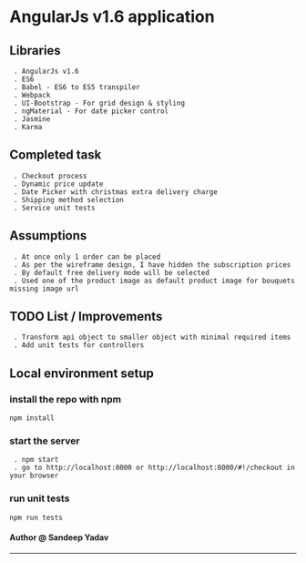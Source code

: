 # AngularJs v1.6 application


## Libraries

```
 . AngularJs v1.6
 . ES6
 . Babel - ES6 to ES5 transpiler
 . Webpack
 . UI-Bootstrap - For grid design & styling
 . ngMaterial - For date picker control
 . Jasmine
 . Karma
```

## Completed task
```
 . Checkout process
 . Dynamic price update
 . Date Picker with christmas extra delivery charge
 . Shipping method selection
 . Service unit tests
```


## Assumptions
```
 . At once only 1 order can be placed
 . As per the wireframe design, I have hidden the subscription prices
 . By default free delivery mode will be selected
 . Used one of the product image as default product image for bouquets missing image url
```

## TODO List / Improvements
```
 . Transform api object to smaller object with minimal required items
 . Add unit tests for controllers
```

## Local environment setup
### install the repo with npm
```
npm install
```
### start the server
```
 . npm start
 . go to http://localhost:8000 or http://localhost:8000/#!/checkout in your browser
```
### run unit tests
```
npm run tests
```

#### Author @ Sandeep Yadav


-------------------------------------------------------------------------------------------------------------
